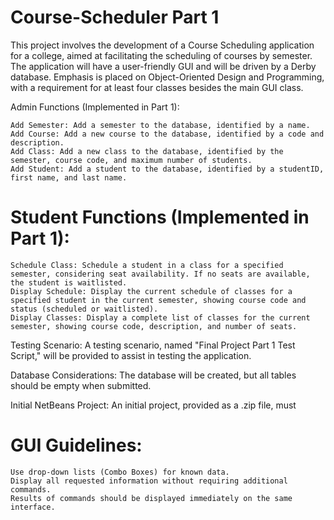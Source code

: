 # Course-Scheduler Part 1

This project involves the development of a Course Scheduling application for a college, aimed at facilitating the scheduling of courses by semester. The application will have a user-friendly GUI and will be driven by a Derby database. Emphasis is placed on Object-Oriented Design and Programming, with a requirement for at least four classes besides the main GUI class.

Admin Functions (Implemented in Part 1):

    Add Semester: Add a semester to the database, identified by a name.
    Add Course: Add a new course to the database, identified by a code and description.
    Add Class: Add a new class to the database, identified by the semester, course code, and maximum number of students.
    Add Student: Add a student to the database, identified by a studentID, first name, and last name.

# Student Functions (Implemented in Part 1):

    Schedule Class: Schedule a student in a class for a specified semester, considering seat availability. If no seats are available, the student is waitlisted.
    Display Schedule: Display the current schedule of classes for a specified student in the current semester, showing course code and status (scheduled or waitlisted).
    Display Classes: Display a complete list of classes for the current semester, showing course code, description, and number of seats.

Testing Scenario:
A testing scenario, named "Final Project Part 1 Test Script," will be provided to assist in testing the application.

Database Considerations:
The database will be created, but all tables should be empty when submitted.

Initial NetBeans Project:
An initial project, provided as a .zip file, must 
# GUI Guidelines:

    Use drop-down lists (Combo Boxes) for known data.
    Display all requested information without requiring additional commands.
    Results of commands should be displayed immediately on the same interface.
